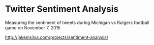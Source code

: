 <h1>Twitter Sentiment Analysis</h1>
<p>Measuring the sentiment of tweets during Michigan vs Rutgers football game on November 7, 2015</p>


http://jakemsilva.com/projects/sentiment-analysis/
